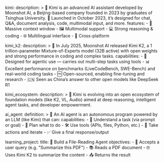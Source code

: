 kimi:
  description: >
    🤖 Kimi is an advanced AI assistant developed by Moonshot AI, a Beijing-based company founded in 2023 by graduates of Tsinghua University.
    🚀 Launched in October 2023, it’s designed for chat, Q&A, document analysis, code, multimodal input, and more.
  features:
    - 🧠 Massive context window
    - 🖼️ Multimodal support
    - 💻 Strong reasoning & coding
    - 🌐 Multilingual interface
    - 📱 Cross-platform

kimi_k2:
  description: >
    🧬 In July 2025, Moonshot AI released Kimi K2, a 1 trillion-parameter Mixture-of-Experts model (32B active) with open weights
    and strong performance in coding and complex tasks.
  capabilities:
    - 🔧 Designed for agentic use — carries out multi-step tasks using tools
    - 📊 Excellent performance on benchmarks (LiveCodeBench, SWE-Bench) and real-world coding tasks
    - 🆓 Open-sourced, enabling fine-tuning and research
    - 🇨🇳 Seen as China’s answer to other open models like DeepSeek R1

kimi_ecosystem:
  description: >
    🌌 Kimi is evolving into an open ecosystem of foundation models (like K2, VL, Audio) aimed at deep reasoning, intelligent agent tasks,
    and developer empowerment.

ai_agent:
  definition: >
    🤖 An AI agent is an autonomous program powered by an LLM (like Kimi) that can:
  capabilities:
    - 🎯 Understand a task (via prompt or goal)
    - 🧩 Plan what to do
    - 🛠️ Use tools (APIs, files, Python, etc.)
    - 🔁 Take actions and iterate
    - ✅ Give a final response/output

learning_project:
  title: 📄 Build a File-Reading Agent
  objectives:
    - 📝 Accepts a user query (e.g. "Summarize this PDF")
    - 📚 Reads a PDF document
    - 🤓 Uses Kimi K2 to summarize the content
    - 📤 Returns the result
